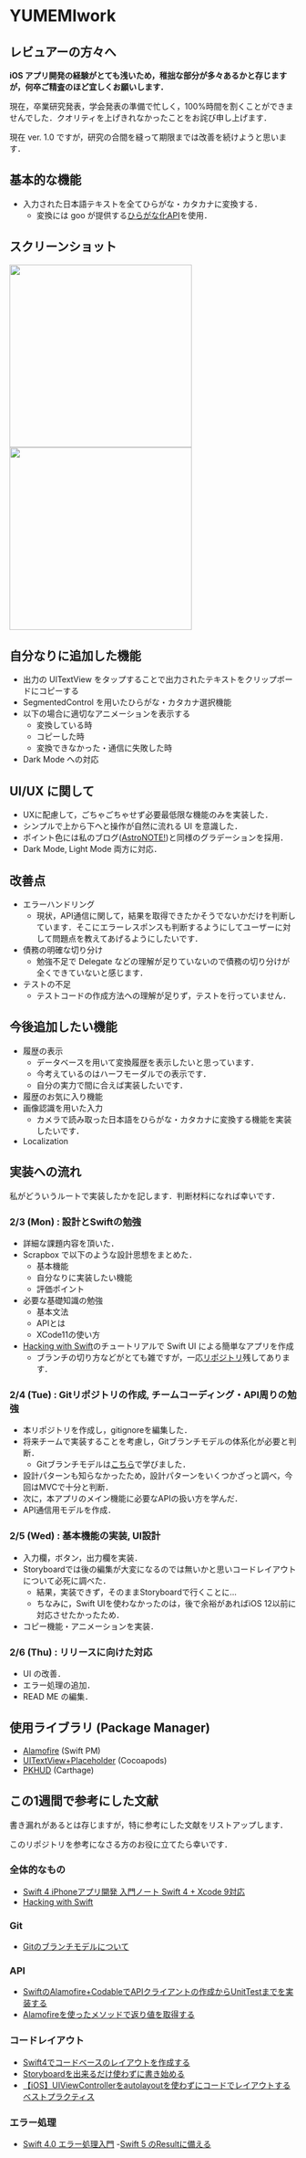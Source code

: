 # YUMEMIwork

## レビュアーの方々へ
**iOS アプリ開発の経験がとても浅いため，稚拙な部分が多々あるかと存じますが，何卒ご精査のほど宜しくお願いします．**

現在，卒業研究発表，学会発表の準備で忙しく，100%時間を割くことができませんでした．クオリティを上げきれなかったことをお詫び申し上げます．

現在 ver. 1.0 ですが，研究の合間を縫って期限までは改善を続けようと思います．

## 基本的な機能
- 入力された日本語テキストを全てひらがな・カタカナに変換する．
  - 変換には goo が提供する[ひらがな化API](https://labs.goo.ne.jp/api/jp/hiragana-translation/)を使用．

## スクリーンショット
<img src="./demo/v1-0/light.png" width="320px">

<img src="./demo/v1-0/dark.png" width="320px">

## 自分なりに追加した機能
- 出力の UITextView をタップすることで出力されたテキストをクリップボードにコピーする
- SegmentedControl を用いたひらがな・カタカナ選択機能
- 以下の場合に適切なアニメーションを表示する
  - 変換している時
  - コピーした時
  - 変換できなかった・通信に失敗した時
- Dark Mode への対応

## UI/UX に関して
- UXに配慮して，ごちゃごちゃせず必要最低限な機能のみを実装した．
- シンプルで上から下へと操作が自然に流れる UI を意識した．
- ポイント色には私のブログ([AstroNOTE!](https://daichidaiji.com))と同様のグラデーションを採用．
- Dark Mode, Light Mode 両方に対応．

## 改善点
- エラーハンドリング
  - 現状，API通信に関して，結果を取得できたかそうでないかだけを判断しています．そこにエラーレスポンスも判断するようにしてユーザーに対して問題点を教えてあげるようにしたいです．
- 債務の明確な切り分け
  - 勉強不足で Delegate などの理解が足りていないので債務の切り分けが全くできていないと感じます．
- テストの不足
  - テストコードの作成方法への理解が足りず，テストを行っていません．

## 今後追加したい機能
- 履歴の表示
  - データベースを用いて変換履歴を表示したいと思っています．
  - 今考えているのはハーフモーダルでの表示です．
  - 自分の実力で間に合えば実装したいです．
- 履歴のお気に入り機能
- 画像認識を用いた入力
  - カメラで読み取った日本語をひらがな・カタカナに変換する機能を実装したいです．
- Localization

## 実装への流れ
私がどういうルートで実装したかを記します．判断材料になれば幸いです．
### 2/3 (Mon) : 設計とSwiftの勉強
- 詳細な課題内容を頂いた．
- Scrapbox で以下のような設計思想をまとめた．
  - 基本機能
  - 自分なりに実装したい機能
  - 評価ポイント
- 必要な基礎知識の勉強
  - 基本文法
  - APIとは
  - XCode11の使い方
- [Hacking with Swift](https://www.hackingwithswift.com/)のチュートリアルで Swift UI による簡単なアプリを作成
  - ブランチの切り方などがとても雑ですが，一応[リポジトリ](https://github.com/daichikuwa0618/SwiftTraining)残してあります．

### 2/4 (Tue) : Gitリポジトリの作成, チームコーディング・API周りの勉強
- 本リポジトリを作成し，gitignoreを編集した．
- 将来チームで実装することを考慮し，Gitブランチモデルの体系化が必要と判断．
  - Gitブランチモデルは[こちら](https://qiita.com/okuderap/items/0b57830d2f56d1d51692)で学びました．
- 設計パターンも知らなかったため，設計パターンをいくつかざっと調べ，今回はMVCで十分と判断．
- 次に，本アプリのメイン機能に必要なAPIの扱い方を学んだ．
- API通信用モデルを作成．

### 2/5 (Wed) : 基本機能の実装, UI設計
- 入力欄，ボタン，出力欄を実装．
- Storyboardでは後の編集が大変になるのでは無いかと思いコードレイアウトについて必死に調べた．
  - 結果，実装できず，そのままStoryboardで行くことに…
  - ちなみに，Swift UIを使わなかったのは，後で余裕があればiOS 12以前に対応させたかったため．
- コピー機能・アニメーションを実装．

### 2/6 (Thu) : リリースに向けた対応
- UI の改善．
- エラー処理の追加．
- READ ME の編集．


## 使用ライブラリ (Package Manager)
- [Alamofire](https://github.com/Alamofire/Alamofire) (Swift PM)
- [UITextView+Placeholder](https://github.com/devxoul/UITextView-Placeholder) (Cocoapods)
- [PKHUD](https://github.com/pkluz/PKHUD) (Carthage)

## この1週間で参考にした文献
書き漏れがあるとは存じますが，特に参考にした文献をリストアップします．

このリポジトリを参考になさる方のお役に立てたら幸いです．
### 全体的なもの
- [Swift 4 iPhoneアプリ開発 入門ノート Swift 4 + Xcode 9対応](https://www.amazon.co.jp/Swift-iPhone%E3%82%A2%E3%83%97%E3%83%AA%E9%96%8B%E7%99%BA-%E5%85%A5%E9%96%80%E3%83%8E%E3%83%BC%E3%83%88-Xcode-9%E5%AF%BE%E5%BF%9C/dp/4800711843)
- [Hacking with Swift](https://www.hackingwithswift.com/)
### Git
- [Gitのブランチモデルについて](https://qiita.com/okuderap/items/0b57830d2f56d1d51692)

### API
- [SwiftのAlamofire+CodableでAPIクライアントの作成からUnitTestまでを実装する](https://qiita.com/tamappe/items/72308a2445cdd2fb661d)
- [Alamofireを使ったメソッドで返り値を取得する](https://qiita.com/Rino-T/items/c5b3ee87b5dc60955947)

### コードレイアウト
- [Swift4でコードベースのレイアウトを作成する](https://qiita.com/sayama0402/items/c60206776b180a169727)
- [Storyboardを出来るだけ使わずに書き始める](https://qiita.com/nagisawks/items/222c881d6798c46a390f)
- [【iOS】UIViewControllerをautolayoutを使わずにコードでレイアウトするベストプラクティス](https://qiita.com/yuno_miyako/items/32aaa0f9622f7763776c)

### エラー処理
- [Swift 4.0 エラー処理入門](https://qiita.com/koishi/items/67cf4d0f51c4d79f1d22)
-[Swift 5 のResultに備える](https://qiita.com/koher/items/7e92414082476fb87b76)